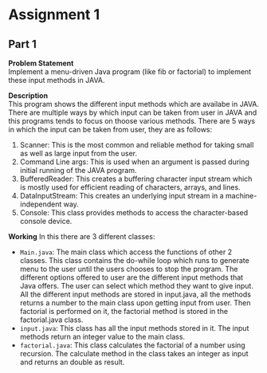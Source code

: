 # Assignment 1 

## Part 1
**Problem Statement**  
Implement a menu-driven Java program (like fib or factorial) to implement these input methods in JAVA.

**Description**  
This program shows the different input methods which are availabe in JAVA. There are multiple ways by which input can be taken from user in JAVA and this programs tends to focus on thoose various methods.
There are 5 ways in which the input can be taken from user, they are as follows:

1. Scanner: This is the most common and reliable method for taking small as well as large input from the user. 
2. Command Line args: This is used when an argument is passed during initial running of the JAVA program. 
3. BufferedReader: This creates a buffering character input stream which is mostly used for efficient reading of characters, arrays, and lines.
4. DataInputStream: This creates an underlying input stream in a machine-independent way.
5. Console: This class provides methods to access the character-based console device.

**Working** 
In this there are 3 different classes:
- ```Main.java```: The main class which access the functions of other 2 classes. This class contains the do-while loop which runs to generate menu to the user until the users chooses to stop the program. The different options offered to user are the different input methods that Java offers. The user can select which method they want to give input. All the different input methods are stored in input.java, all the methods returns a number to the main class upon getting input from user. Then factorial is performed on it, the factorial method is stored in the factorial.java class.
- ```input.java```: This class has all the input methods stored in it. The input methods return an integer value to the main class.
- ```factorial.java```: This class calculates the factorial of a number using recursion. The calculate method in the class takes an integer as input and returns an double as result.
